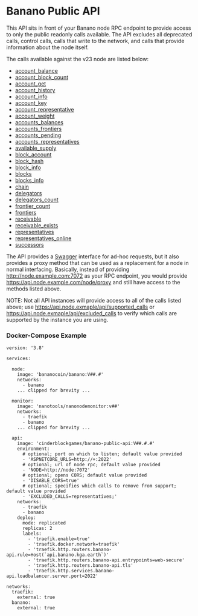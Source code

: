 # Banano Public API
This API sits in front of your Banano node RPC endpoint to provide access to only the public
readonly calls available.  The API excludes all deprecated calls, control calls, calls
that write to the network, and calls that provide information about the node itself.

The calls available against the v23 node are listed below:

- [account_balance](https://docs.nano.org/commands/rpc-protocol/#account_balance)
- [account_block_count](https://docs.nano.org/commands/rpc-protocol/#account_block_count)
- [account_get](https://docs.nano.org/commands/rpc-protocol/#account_get)
- [account_history](https://docs.nano.org/commands/rpc-protocol/#account_history)
- [account_info](https://docs.nano.org/commands/rpc-protocol/#account_info)
- [account_key](https://docs.nano.org/commands/rpc-protocol/#account_key)
- [account_representative](https://docs.nano.org/commands/rpc-protocol/#account_representative)
- [account_weight](https://docs.nano.org/commands/rpc-protocol/#account_weight)
- [accounts_balances](https://docs.nano.org/commands/rpc-protocol/#accounts_balances)
- [accounts_frontiers](https://docs.nano.org/commands/rpc-protocol/#accounts_frontiers)
- [accounts_pending](https://docs.nano.org/commands/rpc-protocol/#accounts_pending)
- [accounts_representatives](https://docs.nano.org/commands/rpc-protocol/#accounts_representatives)
- [available_supply](https://docs.nano.org/commands/rpc-protocol/#available_supply)
- [block_account](https://docs.nano.org/commands/rpc-protocol/#block_account)
- [block_hash](https://docs.nano.org/commands/rpc-protocol/#block_hash)
- [block_info](https://docs.nano.org/commands/rpc-protocol/#block_info)
- [blocks](https://docs.nano.org/commands/rpc-protocol/#blocks)
- [blocks_info](https://docs.nano.org/commands/rpc-protocol/#blocks_info)
- [chain](https://docs.nano.org/commands/rpc-protocol/#chain)
- [delegators](https://docs.nano.org/commands/rpc-protocol/#delegators)
- [delegators_count](https://docs.nano.org/commands/rpc-protocol/#delegators_count)
- [frontier_count](https://docs.nano.org/commands/rpc-protocol/#frontier_count)
- [frontiers](https://docs.nano.org/commands/rpc-protocol/#frontiers)
- [receivable](https://docs.nano.org/commands/rpc-protocol/#receivable)
- [receivable_exists](https://docs.nano.org/commands/rpc-protocol/#receivable_exists)
- [representatives](https://docs.nano.org/commands/rpc-protocol/#representatives)
- [representatives_online](https://docs.nano.org/commands/rpc-protocol/#representatives_online)
- [successors](https://docs.nano.org/commands/rpc-protocol/#successors)

The API provides a [Swagger](https://swagger.io/) interface for ad-hoc requests, but
it also provides a proxy method that can be used as a replacement for a node in normal
interfacing.  Basically, instead of providing http://node.example.com:7072 as your RPC endpoint,
you would provide https://api.node.example.com/node/proxy and still have access to the methods
listed above.

NOTE: Not all API instances will provide access to all of the calls listed above; use
https://api.node.exmaple/api/supported_calls or https://api.node.exmaple/api/excluded_calls
to verify which calls are supported by the instance you are using.

### Docker-Compose Example

```
version: '3.8'

services:

  node:
    image: 'bananocoin/banano:V##.#'
    networks:
      - banano
    ... clipped for brevity ...
    
  monitor:
    image: 'nanotools/nanonodemonitor:v##'
    networks:
      - traefik
      - banano
    ... clipped for brevity ...
    
  api:
    image: 'cinderblockgames/banano-public-api:V##.#.#'
    environment:
      # optional; port on which to listen; default value provided
      - 'ASPNETCORE_URLS=http://+:2022'
      # optional; url of node rpc; default value provided
      - 'NODE=http://node:7072'
      # optional; opens CORS; default value provided
      - 'DISABLE_CORS=true'
      # optional; specifies which calls to remove from support; default value provided
      - 'EXCLUDED_CALLS=representatives;'
    networks:
      - traefik
      - banano
    deploy:
      mode: replicated
      replicas: 2
      labels:
        - 'traefik.enable=true'
        - 'traefik.docker.network=traefik'
        - 'traefik.http.routers.banano-api.rule=Host(`api.banano.kga.earth`)'
        - 'traefik.http.routers.banano-api.entrypoints=web-secure'
        - 'traefik.http.routers.banano-api.tls'
        - 'traefik.http.services.banano-api.loadbalancer.server.port=2022'

networks:
  traefik:
    external: true
  banano:
    external: true
```